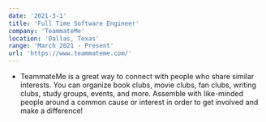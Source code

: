 ```yaml
---
date: '2021-3-1'
title: 'Full Time Software Engineer'
company: 'TeammateMe'
location: 'Dallas, Texas'
range: 'March 2021 - Present'
url: 'https://www.teammateme.com/'
---
```


- TeammateMe is a great way to connect with people who share similar interests. You can organize book clubs, movie clubs, fan clubs, writing clubs, study groups, events, and more. Assemble with like-minded people around a common cause or interest in order to get involved and make a difference!
